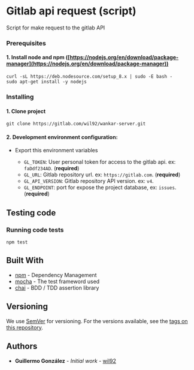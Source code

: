 # Gitlab api request (script)

Script for make request to the gitlab API

### Prerequisites

#### 1. Install node and npm ([https://nodejs.org/en/download/package-manager](https://nodejs.org/en/download/package-manager))
```
curl -sL https://deb.nodesource.com/setup_8.x | sudo -E bash -
sudo apt-get install -y nodejs
```

### Installing

#### 1. Clone project
```
git clone https://gitlab.com/wil92/wankar-server.git
```

#### 2. Development environment configuration:
- Export this environment variables

  * `GL_TOKEN`: User personal token for access to the gitlab api. ex: `faDdf234AD`. (**required**)
  * `GL_URL`: Gitlab repository url. ex: `https://gitlab.com`. (**required**)
  * `GL_API_VERSION`: Gitlab repository API version. ex: `v4`.
  * `GL_ENDPOINT`: port for expose the project database, ex: `issues`. (**required**)


## Testing code

### Running code tests
```
npm test
```

## Built With

* [npm](https://www.npmjs.com/) - Dependency Management
* [mocha](https://mochajs.org/) - The test frameword used
* [chai](https://mochajs.org/) - BDD / TDD assertion library

## Versioning

We use [SemVer](http://semver.org/) for versioning. For the versions available, see the [tags on this repository](https://github.com/your/project/tags).

## Authors

* **Guillermo González** - *Initial work* - [wil92](https://github.com/wil92)
